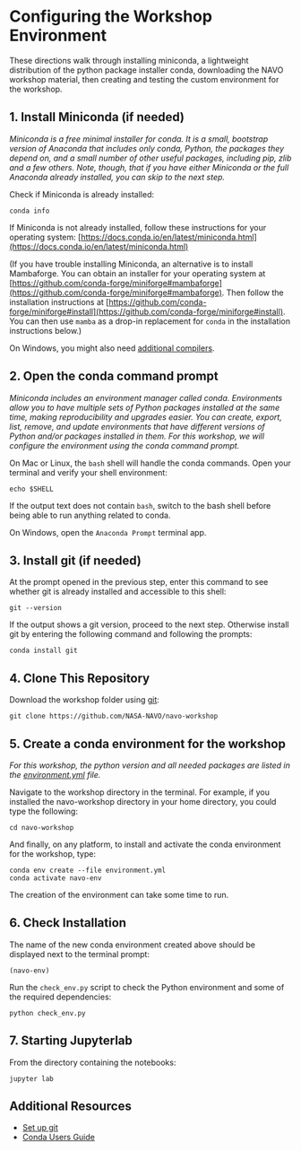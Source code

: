 # Configuring the Workshop Environment
These directions walk through installing miniconda, a lightweight distribution of the python package installer conda, downloading the NAVO workshop material, then creating and testing the custom environment for the  workshop.

## 1. Install Miniconda (if needed)

*Miniconda is a free minimal installer for conda. It is a small, bootstrap
version of Anaconda that includes only conda, Python, the packages they depend
on, and a small number of other useful packages, including pip, zlib and a few
others. Note, though, that if you have either Miniconda or the full Anaconda
already installed, you can skip to the next step.*

Check if Miniconda is already installed:

```console
conda info
```

If Miniconda is not already installed, follow these instructions for your
operating system: [https://docs.conda.io/en/latest/miniconda.html](https://docs.conda.io/en/latest/miniconda.html)

(If you have trouble installing Miniconda, an alternative is to install
Mambaforge. You can obtain an installer for your operating system at
[https://github.com/conda-forge/miniforge#mambaforge](https://github.com/conda-forge/miniforge#mambaforge).
Then follow the installation instructions at 
[https://github.com/conda-forge/miniforge#install](https://github.com/conda-forge/miniforge#install).
You can then use `mamba` as a drop-in replacement for  `conda` in the
installation instructions below.)

On Windows, you might also need
[additional compilers](https://github.com/conda/conda-build/wiki/Windows-Compilers).

## 2. Open the conda command prompt

*Miniconda includes an environment manager called conda. Environments
allow you to have multiple sets of Python packages installed at the same
time, making reproducibility and upgrades easier. You can create,
export, list, remove, and update environments that have different versions of
Python and/or packages installed in them. For this workshop, we will configure the environment using the conda command prompt.*

On Mac or Linux, the `bash` shell will handle the conda commands.  Open your terminal and verify your shell environment:

```console
echo $SHELL
```

If the output text does not contain `bash`, switch to the bash shell before
being able to run anything related to conda.

On Windows, open the `Anaconda Prompt` terminal app.

## 3. Install git (if needed)

At the prompt opened in the previous step, enter this command to see whether git is already installed and accessible to this shell:

```console
git --version
```

If the output shows a git version, proceed to the next step.  Otherwise install git by entering the following command and following the prompts:

```console
conda install git
```

## 4. Clone This Repository

Download the workshop folder using
[git](https://help.github.com/articles/set-up-git/):

```console
git clone https://github.com/NASA-NAVO/navo-workshop
```

## 5. Create a conda environment for the workshop

*For this workshop, the python version and all needed packages are listed in the
[environment.yml](https://github.com/NASA-NAVO/navo-workshop/blob/main/environment.yml) file.*

Navigate to the workshop directory in the terminal. For example, if you installed
the navo-workshop directory in your home directory, you could type the
following:

```console
cd navo-workshop
```

And finally, on any platform, to install and activate the conda environment for the workshop, type:

```console
conda env create --file environment.yml
conda activate navo-env
```

The creation of the environment can take some time to run.

## 6. Check Installation

The name of the new conda environment created above should be displayed next
to the terminal prompt:

```console
(navo-env)
```

Run the `check_env.py` script to check the Python environment and some of the
required dependencies:

```console
python check_env.py
```

## 7. Starting Jupyterlab
From the directory containing the notebooks:

```console
jupyter lab
```
## Additional Resources

- [Set up git](https://help.github.com/articles/set-up-git/)
- [Conda Users Guide](https://docs.conda.io/projects/conda/en/latest/user-guide/)
